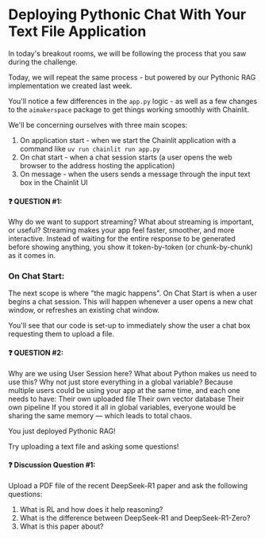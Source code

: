 # Deploying Pythonic Chat With Your Text File Application

In today's breakout rooms, we will be following the process that you saw during the challenge.

Today, we will repeat the same process - but powered by our Pythonic RAG implementation we created last week. 

You'll notice a few differences in the `app.py` logic - as well as a few changes to the `aimakerspace` package to get things working smoothly with Chainlit.

We'll be concerning ourselves with three main scopes:

1. On application start - when we start the Chainlit application with a command like `uv run chainlit run app.py`
2. On chat start - when a chat session starts (a user opens the web browser to the address hosting the application)
3. On message - when the users sends a message through the input text box in the Chainlit UI

#### ❓ QUESTION #1:

Why do we want to support streaming? What about streaming is important, or useful?
Streaming makes your app feel faster, smoother, and more interactive.
Instead of waiting for the entire response to be generated before showing anything, you show it token-by-token (or chunk-by-chunk) as it comes in.

### On Chat Start:

The next scope is where "the magic happens". On Chat Start is when a user begins a chat session. This will happen whenever a user opens a new chat window, or refreshes an existing chat window.

You'll see that our code is set-up to immediately show the user a chat box requesting them to upload a file. 

#### ❓ QUESTION #2: 

Why are we using User Session here? What about Python makes us need to use this? Why not just store everything in a global variable?
Because multiple users could be using your app at the same time, and each one needs to have:
Their own uploaded file
Their own vector database
Their own pipeline
If you stored it all in global variables, everyone would be sharing the same memory — which leads to total chaos.

You just deployed Pythonic RAG!

Try uploading a text file and asking some questions!

#### ❓ Discussion Question #1:

Upload a PDF file of the recent DeepSeek-R1 paper and ask the following questions:

1. What is RL and how does it help reasoning?
2. What is the difference between DeepSeek-R1 and DeepSeek-R1-Zero?
3. What is this paper about?

